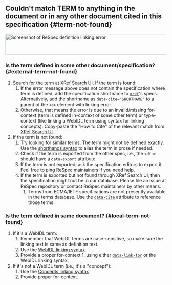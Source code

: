 ## Couldn't match TERM to anything in the document or in any other document cited in this specification {#term-not-found}

<img src="https://user-images.githubusercontent.com/8426945/87762934-80518400-c831-11ea-93c5-fda43cd747f3.png" alt="Screenshot of ReSpec definition  linking error" width="1177" height="64" loading="lazy">

### Is the term defined in some other document/specification? {#external-term-not-found}

1. Search for the term at [XRef Search UI](https://respec.org/xref/). If the term is found:
   1. If the error message above does not contain the specification where term is defined, add the specification shortname to [`xref`](xref)'s specs. Alternatively, add the shortname as `data-cite="SHORTNAME"` to a parent of the `<a>` element with linking error.
   1. Otherwise, that means the error is due to an invalid/missing for-context (term is defined in-context of some other term) or type-context (like linking a WebIDL term using syntax for linking concepts). Copy-paste the "How to Cite" of the relevant match from [XRef Search UI](https://respec.org/xref/).
1. If the term is not found:
   1. Try looking for similar terms. The term might not be defined exactly. Use the [shorthands syntax](Shorthands-Guide) to alias the term in prose if needed.
   1. Check if the term is exported from the other spec, i.e., the `<dfn>` should have a `data-export` attribute.
   1. If the term is not exported, ask the specification editors to export it. Feel free to ping ReSpec maintainers if you need help.
   1. If the term is exported but not found through XRef Search UI, then the specification might not be in our database. Please file an issue at ReSpec repository or contact ReSpec maintainers by other means.
      1. Terms from ECMA/IETF specifications are not presently available in the terms database. Use the [`data-cite`](data-cite) attribute to reference those terms.

### Is the term defined in same document? {#local-term-not-found}

1. If it's a WebIDL term:
   1. Remember that WebIDL terms are case-sensitive, so make sure the linking text is same as definition text.
   1. Use the [WebIDL linking syntax](Shorthands-Guide#webidl-shorthands).
   1. Provide a proper for-context 1. using either [`data-link-for`](data-link-for) or the WebIDL linking syntax.
1. If it's not a WebIDL term (i.e., it's a "concept"):
   1. Use the [Concepts linking syntax](Shorthands-Guide#concept-shorthands)
   1. Provide proper for-context.
